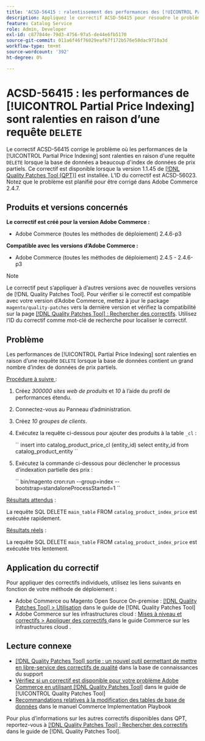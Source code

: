 ```yaml
---
title: 'ACSD-56415 : ralentissement des performances des [!UICONTROL Partial Price Indexing] en raison de la requête « DELETE »'
description: Appliquez le correctif ACSD-56415 pour résoudre le problème d’Adobe Commerce où les performances du [!UICONTROL Partial Price Indexing] sont ralenties en raison d’une requête « DELETE » lorsque la base de données contient de nombreuses données de prix partielles à indexer.
feature: Catalog Service
role: Admin, Developer
exl-id: c877844e-79d3-4756-97a5-de44e6fb5170
source-git-commit: 011a6f46f76029eaf67f172b576e58dac9710a3d
workflow-type: tm+mt
source-wordcount: '392'
ht-degree: 0%

---
```


# ACSD-56415 : les performances de [!UICONTROL Partial Price Indexing] sont ralenties en raison d’une requête `DELETE`

Le correctif ACSD-56415 corrige le problème où les performances de la [!UICONTROL Partial Price Indexing] sont ralenties en raison d&#39;une requête `DELETE` lorsque la base de données a beaucoup d&#39;index de données de prix partiels. Ce correctif est disponible lorsque la version 1.1.45 de [[!DNL Quality Patches Tool (QPT)]](https://experienceleague.adobe.com/en/docs/commerce-operations/tools/quality-patches-tool/quality-patches-tool-to-self-serve-quality-patches) est installée. L’ID du correctif est ACSD-56023. Notez que le problème est planifié pour être corrigé dans Adobe Commerce 2.4.7.

## Produits et versions concernés

**Le correctif est créé pour la version Adobe Commerce :**

* Adobe Commerce (toutes les méthodes de déploiement) 2.4.6-p3

**Compatible avec les versions d’Adobe Commerce :**

* Adobe Commerce (toutes les méthodes de déploiement) 2.4.5 - 2.4.6-p3

>[!NOTE]
>
>Le correctif peut s’appliquer à d’autres versions avec de nouvelles versions de [!DNL Quality Patches Tool]. Pour vérifier si le correctif est compatible avec votre version d’Adobe Commerce, mettez à jour le package `magento/quality-patches` vers la dernière version et vérifiez la compatibilité sur la page [[!DNL Quality Patches Tool] : Rechercher des correctifs](https://experienceleague.adobe.com/tools/commerce-quality-patches/index.html). Utilisez l’ID du correctif comme mot-clé de recherche pour localiser le correctif.

## Problème

Les performances de [!UICONTROL Partial Price Indexing] sont ralenties en raison d’une requête `DELETE` lorsque la base de données contient un grand nombre d’index de données de prix partiels.

<u>Procédure à suivre </u> :

1. Créez *300000 sites web de produits* et *10* à l’aide du profil de performances étendu.
1. Connectez-vous au Panneau d’administration.
1. Créez *10 groupes de clients*.
1. Exécutez la requête ci-dessous pour ajouter des produits à la table `_cl` :

   &grave;&grave;
    insert into catalog_product_price_cl (entity_id) select entity_id from catalog_product_entity
 &grave;&grave;

1. Exécutez la commande ci-dessous pour déclencher le processus d’indexation partielle des prix :

   &grave;&grave;
    bin/magento cron:run --group=index --bootstrap=standaloneProcessStarted=1
 &grave;&grave;

<u>Résultats attendus</u> :

La requête SQL DELETE `main_table` FROM `catalog_product_index_price` est exécutée rapidement.

<u>Résultats réels</u> :

La requête SQL DELETE `main_table` FROM `catalog_product_index_price` est exécutée très lentement.

## Application du correctif

Pour appliquer des correctifs individuels, utilisez les liens suivants en fonction de votre méthode de déploiement :

* Adobe Commerce ou Magento Open Source On-premise : [[!DNL Quality Patches Tool] > Utilisation](/help/tools/quality-patches-tool/usage.md) dans le guide de [!DNL Quality Patches Tool]
* Adobe Commerce sur les infrastructures cloud : [ Mises à niveau et correctifs > Appliquer des correctifs ](https://experienceleague.adobe.com/docs/commerce-cloud-service/user-guide/develop/upgrade/apply-patches.html) dans le guide Commerce sur les infrastructures cloud .

## Lecture connexe

* [[!DNL Quality Patches Tool] sortie : un nouvel outil permettant de mettre en libre-service des correctifs de qualité](https://experienceleague.adobe.com/en/docs/commerce-operations/tools/quality-patches-tool/quality-patches-tool-to-self-serve-quality-patches) dans la base de connaissances du support
* [Vérifiez si un correctif est disponible pour votre problème Adobe Commerce en utilisant [!DNL Quality Patches Tool]](/help/tools/quality-patches-tool/patches-available-in-qpt/check-patch-for-magento-issue-with-magento-quality-patches.md) dans le guide de [!UICONTROL Quality Patches Tool]
* [Recommandations relatives à la modification des tables de base de données](https://experienceleague.adobe.com/en/docs/commerce-operations/implementation-playbook/best-practices/development/modifying-core-and-third-party-tables#why-adobe-recommends-avoiding-modifications) dans le manuel Commerce Implementation Playbook

Pour plus d’informations sur les autres correctifs disponibles dans QPT, reportez-vous à [[!DNL Quality Patches Tool] : Rechercher des correctifs](https://experienceleague.adobe.com/tools/commerce-quality-patches/index.html) dans le guide de [!DNL Quality Patches Tool].
